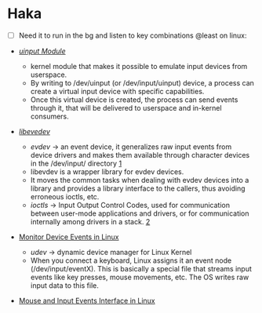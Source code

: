# Haka
- [ ] Need it to run in the bg and listen to key combinations
@least on linux:

- [*uinput Module*](https://www.kernel.org/doc/html/v4.12/input/uinput.html)
    - kernel module that makes it possible to emulate input devices from userspace.
    - By writing to /dev/uinput (or /dev/input/uinput) device, a process can create a virtual input device with specific capabilities.
    - Once this virtual device is created, the process can send events through it, that will be delivered to userspace and in-kernel consumers.

- [*libevedev*](https://www.freedesktop.org/wiki/Software/libevdev/)
    - *evdev* -> an event device, it generalizes raw input events from device drivers and makes them available through character devices in the /dev/input/ directory [1](https://en.wikipedia.org/wiki/Evdev)
    - libevdev is a wrapper library for evdev devices.
    - It moves the common tasks when dealing with evdev devices into a library and provides a library interface to the callers, thus avoiding erroneous ioctls, etc.
    - *ioctls* -> Input Output Control Codes, used for communication between user-mode applications and drivers, or for communication internally among drivers in a stack. [2](https://learn.microsoft.com/en-us/windows-hardware/drivers/kernel/introduction-to-i-o-control-codes)

- [Monitor Device Events in Linux](https://www.baeldung.com/linux/monitor-device-events)
    - *udev* -> dynamic device manager for Linux Kernel
    - When you connect a keyboard, Linux assigns it an event node (/dev/input/eventX). This is basically a special file that streams input events like key presses, mouse movements, etc. The OS writes raw input data to this file.

- [Mouse and Input Events Interface in Linux](https://www.baeldung.com/linux/mouse-events-input-event-interface)
